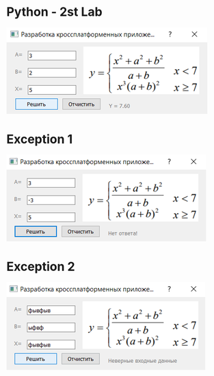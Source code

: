 # Python - 2st Lab
![Screenshot](Screenshot1.png)
# Exception 1
![Screenshot](Screenshot2.png)
# Exception 2
![Screenshot](Screenshot3.png)